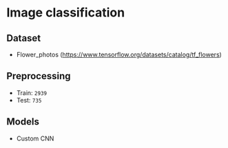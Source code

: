 # Image classification

## Dataset

- Flower_photos (https://www.tensorflow.org/datasets/catalog/tf_flowers)

## Preprocessing

- Train: `2939`
- Test: `735`

## Models

- Custom CNN